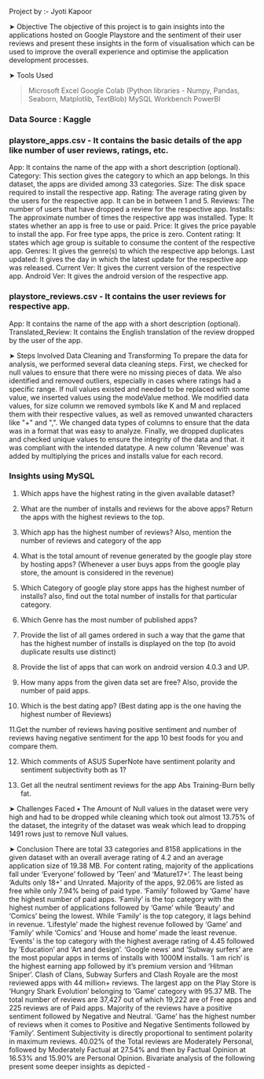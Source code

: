 Project by :- Jyoti Kapoor


➤ Objective
The objective of this project is to gain insights into the applications hosted on Google Playstore and the sentiment of their user reviews 
and present these insights in the form of visualisation which can be used to improve the overall experience and optimise the application 
development processes.


➤ Tools Used
> Microsoft Excel
> Google Colab (Python libraries - Numpy, Pandas, Seaborn, Matplotlib, TextBlob)
> MySQL Workbench
>PowerBI


### Data Source : Kaggle
### playstore_apps.csv - It contains the basic details of the app like number of user reviews, ratings, etc.

App: It contains the name of the app with a short description (optional).
Category: This section gives the category to which an app belongs. In this dataset, the apps are divided among 33 categories.
Size: The disk space required to install the respective app.
Rating: The average rating given by the users for the respective app. It can be in between 1 and 5.
Reviews: The number of users that have dropped a review for the respective app.
Installs: The approximate number of times the respective app was installed.
Type: It states whether an app is free to use or paid.
Price: It gives the price payable to install the app. For free type apps, the price is zero.
Content rating: It states which age group is suitable to consume the content of the respective app.
Genres: It gives the genre(s) to which the respective app belongs.
Last updated: It gives the day in which the latest update for the respective app was released.
Current Ver: It gives the current version of the respective app.
Android Ver: It gives the android version of the respective app.
### playstore_reviews.csv - It contains the user reviews for respective app.
App: It contains the name of the app with a short description (optional).
Translated_Review: It contains the English translation of the review dropped by the user of the app.


➤ Steps Involved
Data Cleaning and Transforming
To prepare the data for analysis, we performed several data cleaning steps. First, we checked for null values to ensure that there were no
missing pieces of data. We also identified and removed outliers, especially in cases where ratings had a specific range. 
If null values existed and needed to be replaced with some value, we inserted values using the modeValue method. We modified data values, 
for size column we removed symbols like K and M and replaced them with their respective values, as well as removed unwanted characters like
"+" and ",". We changed data types of columns to ensure that the data was in a format that was easy to analyze. Finally, 
we dropped duplicates and checked unique values to ensure the integrity of the data and that.
it was compliant with the intended datatype. A new column 'Revenue' was added by multiplying the prices and installs value for each record.

### Insights using MySQL

1. Which apps have the highest rating in the given available dataset?

2. What are the number of installs and reviews for the above apps?
Return the apps with the highest reviews to the top.

3. Which app has the highest number of reviews? Also, mention the
number of reviews and category of the app

4. What is the total amount of revenue generated by the google play
store by hosting apps? (Whenever a user buys apps from the
google play store, the amount is considered in the revenue)

5. Which Category of google play store apps has the highest number of
installs? also, find out the total number of installs for that particular
category.

6. Which Genre has the most number of published apps?

7. Provide the list of all games ordered in such a way that the game
that has the highest number of installs is displayed on the top
(to avoid duplicate results use distinct)

8. Provide the list of apps that can work on android version 4.0.3 and
UP.

9. How many apps from the given data set are free? Also, provide the
number of paid apps.

10. Which is the best dating app? (Best dating app is the one having
the highest number of Reviews)

11.Get the number of reviews having positive sentiment and number of
reviews having negative sentiment for the app 10 best foods for
you and compare them.

12. Which comments of ASUS SuperNote have sentiment polarity
and sentiment subjectivity both as 1?

13. Get all the neutral sentiment reviews for the app Abs
Training-Burn belly fat.

➤ Challenges Faced
• The Amount of Null values in the dataset were very high and had to be dropped while cleaning which took out almost 13.75% of the dataset, 
the integrity of the dataset was weak which lead to dropping 1491 rows just to remove Null values.

➤ Conclusion
There are total 33 categories and 8158 applications in the given dataset with an overall average rating of 4.2 and an average application size of 19.38 MB.
For content rating, majority of the applications fall under ‘Everyone’ followed by ‘Teen’ and ‘Mature17+’. The least being ‘Adults only 18+’ and Unrated.
Majority of the apps, 92.06% are listed as free while only 7.94% being of paid type. ‘Family’ followed by ‘Game’ have the highest number of paid apps.
‘Family’ is the top category with the highest number of applications followed by ‘Game’ while ‘Beauty’ and ‘Comics’ being the lowest.
While ‘Family’ is the top category, it lags behind in revenue. ‘Lifestyle’ made the highest revenue followed by ‘Game’ and ‘Family’ while ‘Comics’ and ‘House and home’ made the least revenue.
‘Events’ is the top category with the highest average rating of 4.45 followed by ‘Education’ and ‘Art and design’.
‘Google news’ and ‘Subway surfers’ are the most popular apps in terms of installs with 1000M installs.
‘I am rich’ is the highest earning app followed by it’s premium version and ‘Hitman Sniper’.
Clash of Clans, Subway Surfers and Clash Royale are the most reviewed apps with 44 million+ reviews.
The largest app on the Play Store is ‘Hungry Shark Evolution’ belonging to ‘Game’ category with 95.37 MB.
The total number of reviews are 37,427 out of which 19,222 are of Free apps and 225 reviews are of Paid apps.
Majority of the reviews have a positive sentiment followed by Negative and Neutral.
‘Game’ has the highest number of reviews when it comes to Positive and Negative Sentiments followed by ‘Family’.
Sentiment Subjectivity is directly proportional to sentiment polarity in maximum reviews.
40.02% of the Total reviews are Moderately Personal, followed by Moderately Factual at 27.54% and then by Factual Opinion at 16.53% and 15.90% are Personal Opinion.
Bivariate analysis of the following present some deeper insights as depicted -
